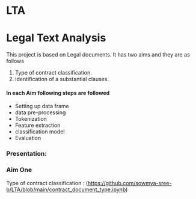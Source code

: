 # LTA

# Legal Text Analysis

This project is based on Legal documents. It has two aims and they are as follows
1. Type of contract classification.
2. identification of a substantial clauses.

#### In each Aim following steps are followed
* Setting up data frame 
* data pre-processing 
* Tokenization 
* Feature extraction 
* classification model 
* Evaluation

### Presentation: 

### Aim One
Type of contract classification : (https://github.com/sowmya-sree-b/LTA/blob/main/contract_document_type.ipynb)
